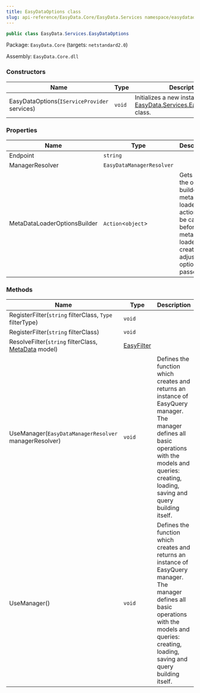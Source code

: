 ```yaml
---
title: EasyDataOptions class
slug: api-reference/EasyData.Core/EasyData.Services namespace/easydataoptions-class
---
```



```csharp
public class EasyData.Services.EasyDataOptions

```
Package: `EasyData.Core` (targets: `netstandard2.0`)

Assembly: `EasyData.Core.dll`

### Constructors

| Name | Type | Description | 
| --- | --- | --- | 
| EasyDataOptions(`IServiceProvider` services) | `void` | Initializes a new instance of the [EasyData.Services.EasyDataOptions](/api-reference/easydata-core/easydata-services-namespace/easydataoptions-class) class. | 


### Properties

| Name | Type | Description | 
| --- | --- | --- | 
| Endpoint | `string` |  | 
| ManagerResolver | `EasyDataManagerResolver` |  | 
| MetaDataLoaderOptionsBuilder | `Action`&lt;`object`&gt; | Gets or sets the options builder for metadata loader.  This action will be called before metadata loader creation to adjust the options passed to it | 


### Methods

| Name | Type | Description | 
| --- | --- | --- | 
| RegisterFilter(`string` filterClass, `Type` filterType) | `void` |  | 
| RegisterFilter(`string` filterClass) | `void` |  | 
| ResolveFilter(`string` filterClass, [MetaData](/api-reference/easydata-core/easydata-namespace/metadata-class) model) | [EasyFilter](/api-reference/easydata-core/easydata-services-namespace/easyfilter-class) |  | 
| UseManager(`EasyDataManagerResolver` managerResolver) | `void` | Defines the function which creates and returns an instance of EasyQuery manager.  The manager defines all basic operations with the models and queries: creating, loading, saving and query building itself. | 
| UseManager() | `void` | Defines the function which creates and returns an instance of EasyQuery manager.  The manager defines all basic operations with the models and queries: creating, loading, saving and query building itself. |